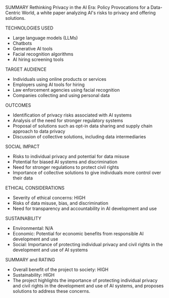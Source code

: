 SUMMARY
Rethinking Privacy in the AI Era: Policy Provocations for a Data-Centric World, a white paper analyzing AI's risks to privacy and offering solutions.

TECHNOLOGIES USED
- Large language models (LLMs)
- Chatbots
- Generative AI tools
- Facial recognition algorithms
- AI hiring screening tools

TARGET AUDIENCE
- Individuals using online products or services
- Employers using AI tools for hiring
- Law enforcement agencies using facial recognition
- Companies collecting and using personal data

OUTCOMES
- Identification of privacy risks associated with AI systems
- Analysis of the need for stronger regulatory systems
- Proposal of solutions such as opt-in data sharing and supply chain approach to data privacy
- Discussion of collective solutions, including data intermediaries

SOCIAL IMPACT
- Risks to individual privacy and potential for data misuse
- Potential for biased AI systems and discrimination
- Need for stronger regulations to protect civil rights
- Importance of collective solutions to give individuals more control over their data

ETHICAL CONSIDERATIONS
- Severity of ethical concerns: HIGH
- Risks of data misuse, bias, and discrimination
- Need for transparency and accountability in AI development and use

SUSTAINABILITY
- Environmental: N/A
- Economic: Potential for economic benefits from responsible AI development and use
- Social: Importance of protecting individual privacy and civil rights in the development and use of AI systems

SUMMARY and RATING
- Overall benefit of the project to society: HIGH
- Sustainability: HIGH
- The project highlights the importance of protecting individual privacy and civil rights in the development and use of AI systems, and proposes solutions to address these concerns.
